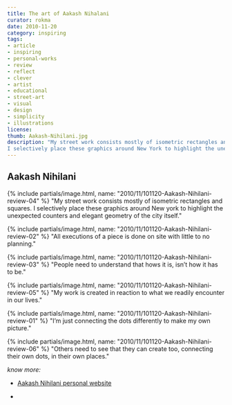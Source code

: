 ```yaml
---
title: The art of Aakash Nihalani
curator: rokma
date: 2010-11-20
category: inspiring
tags:
- article
- inspiring
- personal-works
- review
- reflect
- clever
- artist
- educational
- street-art
- visual
- design
- simplicity
- illustrations
license:
thumb: Aakash-Nihilani.jpg
description: "My street work consists mostly of isometric rectangles and squares.
I selectively place these graphics around New York to highlight the unexpected counters and elegant geometry of the city itself."
---
```

## Aakash Nihilani

{% include partials/image.html, name: "2010/11/101120-Aakash-Nihilani-review-04" %}
"My street work consists mostly of isometric rectangles and squares.
I selectively place these graphics around New york to highlight the unexpected counters and elegant geometry of the city itself."

{% include partials/image.html, name: "2010/11/101120-Aakash-Nihilani-review-02" %}
"All executions of a piece is done on site with little to no planning."

{% include partials/image.html, name: "2010/11/101120-Aakash-Nihilani-review-03" %}
"People need to understand that hows it is, isn&rsquo;t how it has to be."

{% include partials/image.html, name: "2010/11/101120-Aakash-Nihilani-review-05" %}
"My work is created in reaction to what we readily encounter in our lives."

{% include partials/image.html, name: "2010/11/101120-Aakash-Nihilani-review-01" %}
"I&rsquo;m just connecting the dots differently to make my own picture."

{% include partials/image.html, name: "2010/11/101120-Aakash-Nihilani-review-06" %}
"Others need to see that they can create too, connecting their own dots, in their own places."



_know more:_

- <a   href="http://aakashnihalani.com/">Aakash Nihilani personal website</a>

- &nbsp;
